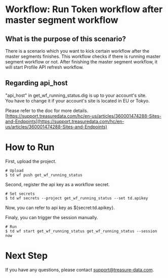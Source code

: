 # Workflow: Run Token workflow after master segment workflow

## What is the purpose of this scenario?

There is a scenario which you want to kick certain workflow after the master segments finishes.
This workflow checks if there is running master segment workflow or not. After finishing the master segment workflow, it will start Profile API refresh workflow.
 

## Regarding api_host
"api_host" in get_wf_running_status.dig is up to your account's site.  
You have to change it if your account's site is located in EU or Tokyo.

Please refer to the doc for more details.  
[https://support.treasuredata.com/hc/en-us/articles/360001474288-Sites-and-Endpoints](https://support.treasuredata.com/hc/en-us/articles/360001474288-Sites-and-Endpoints)

# How to Run
First, upload the project.

    # Upload
    $ td wf push get_wf_running_status

Second, register the api key as a workflow secret.

    # Set secrets
    $ td wf secrets --project get_wf_running_status --set td.apikey

Now, you can refer to api key as ${secret:td.apikey}.

Finaly, you can trigger the session manually.

    # Run
    $ td wf start get_wf_running_status get_wf_running_status --session now

# Next Step

If you have any questions, please contact [support@treasure-data.com](support@treasure-data.com).